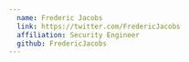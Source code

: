 ```yaml
---
  name: Frederic Jacobs
  link: https://twitter.com/FredericJacobs
  affiliation: Security Engineer
  github: FredericJacobs
---
```

